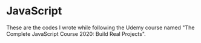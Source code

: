 # JavaScript

These are the codes I wrote while following the Udemy course named "The Complete JavaScript Course 2020: Build Real Projects".

